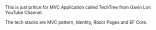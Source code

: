 This is just pritice for MVC Application called TechTree from Gavin Lon YouTube Channel.

The tech stacks are MVC pattern, Identity, Razor Pages and EF Core.
